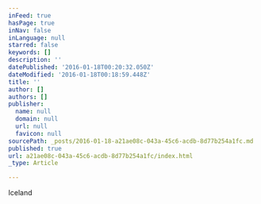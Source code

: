 ```yaml
---
inFeed: true
hasPage: true
inNav: false
inLanguage: null
starred: false
keywords: []
description: ''
datePublished: '2016-01-18T00:20:32.050Z'
dateModified: '2016-01-18T00:18:59.448Z'
title: ''
author: []
authors: []
publisher:
  name: null
  domain: null
  url: null
  favicon: null
sourcePath: _posts/2016-01-18-a21ae08c-043a-45c6-acdb-8d77b254a1fc.md
published: true
url: a21ae08c-043a-45c6-acdb-8d77b254a1fc/index.html
_type: Article

---
```

Iceland